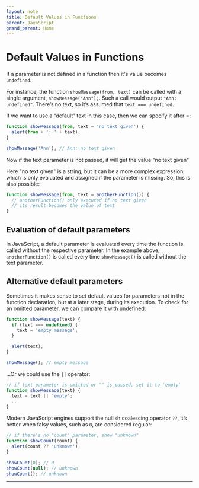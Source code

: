 ```yaml
---
layout: note
title: Default Values in Functions
parent: JavaScript
grand_parent: Home
---
```


# Default Values in Functions

If a parameter is not defined in a function then it's value becomes `undefined`.

For instance, the function `showMessage(from, text)` can be called with a single argument, `showMessage("Ann");`. Such a call would output `"Ann: undefined"`. There’s no text, so it’s assumed that `text === undefined`.

If we want to use a “default” text in this case, then we can specify it after =:

```javascript
function showMessage(from, text = 'no text given') {
  alert(from + ': ' + text);
}

showMessage('Ann'); // Ann: no text given
```

Now if the text parameter is not passed, it will get the value "no text given"

Here "no text given" is a string, but it can be a more complex expression, which is only evaluated and assigned if the parameter is missing. So, this is also possible:

```javascript
function showMessage(from, text = anotherFunction()) {
  // anotherFunction() only executed if no text given
  // its result becomes the value of text
}
```

## Evaluation of default parameters

In JavaScript, a default parameter is evaluated every time the function is called without the respective parameter. In the example above, `anotherFunction()` is called every time `showMessage()` is called without the text parameter.

## Alternative default parameters

Sometimes it makes sense to set default values for parameters not in the function declaration, but at a later stage, during its execution. To check for an omitted parameter, we can compare it with undefined:

```javascript
function showMessage(text) {
  if (text === undefined) {
    text = 'empty message';
  }

  alert(text);
}

showMessage(); // empty message
```

…Or we could use the `||` operator:

```javascript
// if text parameter is omitted or "" is passed, set it to 'empty'
function showMessage(text) {
  text = text || 'empty';
  ...
}
```

Modern JavaScript engines support the nullish coalescing operator `??`, it’s better when falsy values, such as `0`, are considered regular:

```javascript
// if there's no "count" parameter, show "unknown"
function showCount(count) {
  alert(count ?? 'unknown');
}

showCount(0); // 0
showCount(null); // unknown
showCount(); // unknown
```

---
